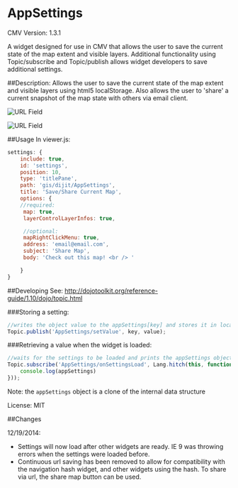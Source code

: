 AppSettings
===============

CMV Version: 1.3.1

A widget designed for use in CMV that allows the user to save the current 
state of the map extent and visible layers.
Additional functionality using Topic/subscribe and Topic/publish 
allows widget developers to save additional settings.

##Description:
Allows the user to save the current state of the map extent and visible layers
using html5 localStorage. 
Also allows the user to 'share' a current snapshot of the map state with others via email client.
 
![URL Field](https://github.com/roemhildtg/CMV_Widgets/blob/master/AppSettings_Widget/URL_Screenshot.PNG)
 
![URL Field](https://github.com/roemhildtg/CMV_Widgets/blob/master/AppSettings_Widget/Widget_screenshot.PNG)

##Usage 
In viewer.js: 
```javascript      
settings: {
    include: true,
    id: 'settings',
    position: 10,
    type: 'titlePane',
    path: 'gis/dijit/AppSettings',
    title: 'Save/Share Current Map',
    options: {
    //required:
     map: true,
     layerControlLayerInfos: true,

     //optional: 
     mapRightClickMenu: true,
     address: 'email@email.com',
     subject: 'Share Map',
     body: 'Check out this map! <br /> '

    }
}
```

##Developing
See: http://dojotoolkit.org/reference-guide/1.10/dojo/topic.html

###Storing a setting:
```javascript
//writes the object value to the appSettings[key] and stores it in localStorage
Topic.publish('AppSettings/setValue', key, value);
```

###Retrieving a value when the widget is loaded:
```javascript
//waits for the settings to be loaded and prints the appSettings object
Topic.subscribe('AppSettings/onSettingsLoad', Lang.hitch(this, function (appSettings) {
    console.log(appSettings)
}));
```
Note: the `appSettings` object is a clone of the internal data structure

License: MIT

##Changes

12/19/2014: 
* Settings will now load after other widgets are ready. IE 9 was throwing errors when the settings were loaded before.
* Continuous url saving has been removed to allow for compatibility with the navigation hash widget, and other widgets using the hash. To share via url, the share map button can be used.
